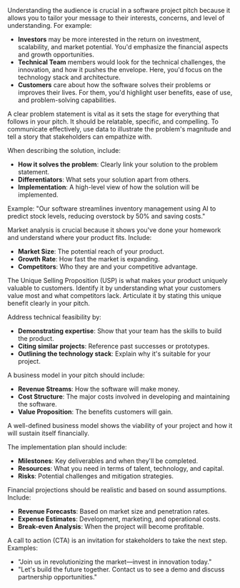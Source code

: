 Understanding the audience is crucial in a software project pitch because it allows you to tailor your message to their interests, concerns, and level of understanding. For example:
- **Investors** may be more interested in the return on investment, scalability, and market potential. You'd emphasize the financial aspects and growth opportunities.
- **Technical Team** members would look for the technical challenges, the innovation, and how it pushes the envelope. Here, you'd focus on the technology stack and architecture.
- **Customers** care about how the software solves their problems or improves their lives. For them, you'd highlight user benefits, ease of use, and problem-solving capabilities.

A clear problem statement is vital as it sets the stage for everything that follows in your pitch. It should be relatable, specific, and compelling. To communicate effectively, use data to illustrate the problem's magnitude and tell a story that stakeholders can empathize with.

When describing the solution, include:
- **How it solves the problem**: Clearly link your solution to the problem statement.
- **Differentiators**: What sets your solution apart from others.
- **Implementation**: A high-level view of how the solution will be implemented.

Example: "Our software streamlines inventory management using AI to predict stock levels, reducing overstock by 50% and saving costs."

Market analysis is crucial because it shows you've done your homework and understand where your product fits. Include:
- **Market Size**: The potential reach of your product.
- **Growth Rate**: How fast the market is expanding.
- **Competitors**: Who they are and your competitive advantage.

The Unique Selling Proposition (USP) is what makes your product uniquely valuable to customers. Identify it by understanding what your customers value most and what competitors lack. Articulate it by stating this unique benefit clearly in your pitch.

Address technical feasibility by:
- **Demonstrating expertise**: Show that your team has the skills to build the product.
- **Citing similar projects**: Reference past successes or prototypes.
- **Outlining the technology stack**: Explain why it's suitable for your project.

A business model in your pitch should include:
- **Revenue Streams**: How the software will make money.
- **Cost Structure**: The major costs involved in developing and maintaining the software.
- **Value Proposition**: The benefits customers will gain.

A well-defined business model shows the viability of your project and how it will sustain itself financially.

The implementation plan should include:
- **Milestones**: Key deliverables and when they'll be completed.
- **Resources**: What you need in terms of talent, technology, and capital.
- **Risks**: Potential challenges and mitigation strategies.

Financial projections should be realistic and based on sound assumptions. Include:
- **Revenue Forecasts**: Based on market size and penetration rates.
- **Expense Estimates**: Development, marketing, and operational costs.
- **Break-even Analysis**: When the project will become profitable.

A call to action (CTA) is an invitation for stakeholders to take the next step. Examples:
- "Join us in revolutionizing the market—invest in innovation today."
- "Let's build the future together. Contact us to see a demo and discuss partnership opportunities."
